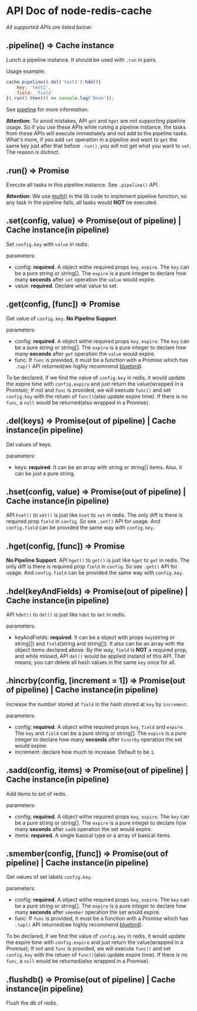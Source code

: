 # API Doc of node-redis-cache
*All supported APIs are listed below:*

## .pipeline() => Cache instance
Lunch a pipeline instance. It should be used with `.run` in pairs.

Usage example:
```js
cache.pipeline().del('test1').hdel({
    key: 'test2',
    field: 'field'
}).run().then(() => console.log('Done'));
```

See [pipeline](https://github.com/luin/ioredis#pipelining) for more information.

**Attention**: To avoid mistakes, API `get` and `hget` are not supporting pipeline usage. So if you use these APIs while runing a pipeline instance, the tasks from these APIs will execute immediately and not add to the pipeline tasks. What's more, if you add `set` operation in a pipeline and want to `get` the same key just after that before `.run()`, you will not get what you want to `set`. The reason is distinct.

## .run() => Promise
Execute all tasks in this pipeline instance. See `.pipeline()` API. 

**Attention**: We use [multi()](https://github.com/luin/ioredis#transaction) in the lib code to implement pipeline function, so any task in the pipeline fails, all tasks would **NOT** be executed.

## .set(config, value) => Promise(out of pipeline) | Cache instance(in pipeline)
Set `config.key` with `value` in redis.

parameters:
- config: **required**. A object withe required props `key`, `expire`. The `key` can be a pure string or string[]. The `expire` is a pure integer to declare how many **seconds** after `set` operation the `value` would expire.
- value: **required**. Declare what value to set.

## .get(config, [func]) => Promise
Get value of `config.key`. **No Pipeline Support**.

parameters:
- config: **required**. A object withe required props `key`, `expire`. The `key` can be a pure string or string[]. The `expire` is a pure integer to declare how many **seconds** after `get` operation the `value` would expire.
- func: If `func` is provided, it must be a function with a Promise which has `.tap()` API returned(we highly recommend [bluebird](https://github.com/petkaantonov/bluebird)). 

To be declared, if we find the value of `config.key` in redis, it would update the expire time with `config.expire` and just return the value(wrapped in a Promise); If not and `func` is provided, we will execute `func()` and set `config.key` with the retuen of `func()`(also update expire time). If there is no `func`, a `null` would be returned(also wrapped in a Promise).

## .del(keys) => Promise(out of pipeline) | Cache instance(in pipeline)
Del values of keys. 

parameters:
- keys: **required**. It can be an array with string or string[] items. Also, it can be just a pure string.

## .hset(config, value) => Promise(out of pipeline) | Cache instance(in pipeline)
API `hset()` to `set()` is just like `hset` to `set` in redis. The only diff is there is required prop `field` in `config`. So see `.set()` API for usage. And `config.field` can be provided the same way with `config.key`.

## .hget(config, [func]) => Promise
**No Pipeline Support**. API `hget()` to `get()` is just like `hget` to `get` in redis. The only diff is there is required prop `field` in `config`. So see `.get()` API for usage. And `config.field` can be provided the same way with `config.key`.

## .hdel(keyAndFields) => Promise(out of pipeline) | Cache instance(in pipeline)
API `hdet()` to `det()` is just like `hdet` to `det` in redis.

parameters:
- keyAndFields: **required**. It can be a object with props `key`(string or string[]) and `field`(string and string[]). It also can be an array with the object items declared above. By the way, `field` is **NOT** a required prop, and while missed, API `del()` would be applied instand of this API. That means, you can delete all hash values in the same `key` once for all.    

## .hincrby(config, [increment = 1]) => Promise(out of pipeline) | Cache instance(in pipeline)
Increase the number stored at `field` in the hash stored at `key` by `increment`.

parameters:
- config: **required**. A object withe required props `key`, `field` and `expire`. The `key` and `field` can be a pure string or string[]. The `expire` is a pure integer to declare how many **seconds** after `hincrby` operation the set would expire.
- increment: declare how much to increase. Default to be `1`.

## .sadd(config, items) => Promise(out of pipeline) | Cache instance(in pipeline)
Add items to set of redis.

parameters:
- config: **required**. A object withe required props `key`, `expire`. The `key` can be a pure string or string[]. The `expire` is a pure integer to declare how many **seconds** after `sadd` operation the set would expire.
- items: **required**. A single basical type or a array of basical items.

## .smember(config, [func]) => Promise(out of pipeline) | Cache instance(in pipeline)
Get values of set labels `config.key`.

parameters:
- config: **required**. A object withe required props `key`, `expire`. The `key` can be a pure string or string[]. The `expire` is a pure integer to declare how many **seconds** after `smember` operation the set would expire.
- func: If `func` is provided, it must be a function with a Promise which has `.tap()` API returned(we highly recommend [bluebird](https://github.com/petkaantonov/bluebird)).

To be declared, if we find the value of `config.key` in redis, it would update the expire time with `config.expire` and just return the value(wrapped in a Promise); If not and `func` is provided, we will execute `func()` and set `config.key` with the retuen of `func()`(also update expire time). If there is no `func`, a `null` would be returned(also wrapped in a Promise).

## .flushdb() => Promise(out of pipeline) | Cache instance(in pipeline)
Flush the db of redis.
